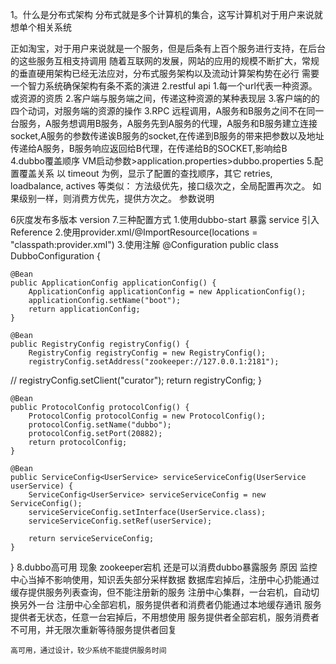 1。什么是分布式架构
  分布式就是多个计算机的集合，这写计算机对于用户来说就想单个相关系统

  正如淘宝，对于用户来说就是一个服务，但是后条有上百个服务进行支持，在后台的这些服务互相支持调用
  随着互联网的发展，网站的应用的规模不断扩大，常规的垂直硬用架构已经无法应对，分布式服务架构以及流动计算架构势在必行
  需要一个智力系统确保架构有条不紊的演进
2.restful api 
  1.每一个url代表一种资源。或资源的资质
  2.客户端与服务端之间，传递这种资源的某种表现层
  3.客户端的的四个动词，对服务端的资源的操作
3.RPC
  远程调用，A服务和B服务之间不在同一台服务，A服务想调用B服务，A服务先到A服务的代理，A服务和B服务建立连接socket,A服务的参数传递诶B服务的socket,在传递到B服务的带来把参数以及地址传递给A服务，B服务响应返回给B代理，在传递给B的SOCKET,影响给B  
4.dubbo覆盖顺序
 VM启动参数>application.properties>dubbo.properties
5.配置覆盖关系
	以 timeout 为例，显示了配置的查找顺序，其它 retries, loadbalance, actives 等类似：
	方法级优先，接口级次之，全局配置再次之。
	如果级别一样，则消费方优先，提供方次之。 
	参数说明
	<!--timeout 默认1000-->
	<!--retries充实次数，不保扩第一次-->
	<!--幂等 不管执行多少次结果都一样 删除 查询 修改  非幂等 影响结果的操作 新增-->

6灰度发布多版本
  version
7.三种配置方式
 1.使用dubbo-start 暴露 service  引入 Reference
 2.使用provider.xml/@ImportResource(locations = "classpath:provider.xml")
 3.使用注解
   @Configuration
public class DubboConfiguration {

    @Bean
    public ApplicationConfig applicationConfig() {
        ApplicationConfig applicationConfig = new ApplicationConfig();
        applicationConfig.setName("boot");
        return applicationConfig;
    }

    @Bean
    public RegistryConfig registryConfig() {
        RegistryConfig registryConfig = new RegistryConfig();
        registryConfig.setAddress("zookeeper://127.0.0.1:2181");
//        registryConfig.setClient("curator");
        return registryConfig;
    }

    @Bean
    public ProtocolConfig protocolConfig() {
        ProtocolConfig protocolConfig = new ProtocolConfig();
        protocolConfig.setName("dubbo");
        protocolConfig.setPort(20882);
        return protocolConfig;
    }

    @Bean
    public ServiceConfig<UserService> serviceServiceConfig(UserService userService) {
        ServiceConfig<UserService> serviceServiceConfig = new ServiceConfig();
        serviceServiceConfig.setInterface(UserService.class);
        serviceServiceConfig.setRef(userService);

        return serviceServiceConfig;
    }
}
8.dubbo高可用
   现象 zookeeper宕机 还是可以消费dubbo暴露服务
   原因
    监控中心当掉不影响使用，知识丢失部分采样数据
    数据库宕掉后，注册中心扔能通过缓存提供服务列表查询，但不能注册新的服务
    注册中心集群，一台宕机，自动切换另外一台
    注册中心全部宕机，服务提供者和消费者仍能通过本地缓存通讯
    服务提供者无状态，任意一台宕掉后，不用想使用
    服务提供者全部宕机，服务消费者不可用，并无限次重新等待服务提供者回复

    高可用，通过设计，较少系统不能提供服务时间




















































